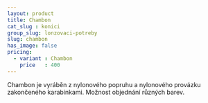 ```yaml
---
layout: product
title: Chambon
cat_slug : konici
group_slug: lonzovaci-potreby
slug: chambon
has_image: false
pricing:
  - variant : Chambon
    price   : 400
---
```


Chambon je vyráběn z nylonového popruhu a nylonového provázku zakončeného karabinkami.
Možnost objednání různých barev.

